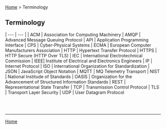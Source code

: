 [Home](https://replicablesmartcities.github.io) > Terminology

## Terminology

| --- | --- |
| ACM | Association for Computing Machinery
| AMQP | Advanced Message Queuing Protocol
| API | Application Programming Interface
| CPS | Cyber-Physical Systems
| ECMA | European Computer Manufacturers Association
| HTTP | Hypertext Transfer Protocol
| HTTPS | HTTP Secure (HTTP Over TLS)
| IEC | International Electrotechnical Commission
| IEEE| Institute of Electrical and Electronics Engineers
| IP | Internet Protocol
| ISO | International Organization for Standardization
| JSON | JavaScript Object Notation
| MQTT | MQ Telemetry Transport
| NIST | National Institude of Standards
| OASIS | Organization for the Advancement of Structured Information Standards
| REST | Representational State Transfer
| TCP | Transmission Control Protocol
| TLS | Transport Layer Security
| UDP | User Datagram Protocol

<br>
<br>

---
[Home](https://replicablesmartcities.github.io)
